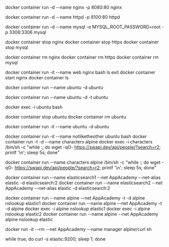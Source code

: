 docker container run -d --name nginx -p 8080:80 nginx

docker container run -d --name httpd -p 8100:80 httpd

docker container run -d --name mysql -e MYSQL_ROOT_PASSWORD=root -p 3306:3306 mysql

docker container stop nginx
docker container stop https
docker container stop mysql

docker container rm nginx
docker container rm https
docker container rm mysql

docker container run -it --name web nginx bash
ls
exit
docker container start nginx
docker container ls

docker container run --name ubuntu -d ubuntu

docker container run --name ubuntu -d -t ubuntu

docker exec -i ubuntu bash

docker container stop ubuntu
docker container rm ubuntu

docker container run -it --name ubuntu -d ubuntu

docker container run -it --name notliketheother ubuntu bash
docker container run -t -d --name characters alpine
docker exec -i characters /bin/sh -c "while :; do wget -qO- https://swapi.dev/api/people/?search=r2; printf '\n'; sleep 5s; done"

docker container run --name characters alpine /bin/sh -c "while :; do wget -qO- https://swapi.dev/api/people/?search=r2; printf '\n'; sleep 5s; done"

docker container run --name elasticsearch1 --net AppAcademy --net-alias elastic -d elasticsearch:2
docker container run --name elasticsearch2 --net AppAcademy --net-alias elastic -d elasticsearch:2

docker container run --name alpine --net AppAcademy -t -d alpine nslookup elastic1
docker container run --name alpine --net AppAcademy -t -d alpine
docker exec -i alpine nslookup elastic1
docker exec -i alpine nslookup elastic2
docker container run --name alpine --net AppAcademy alpine nslookup elastic

docker run -it --rm --net AppAcademy --name manager alpine/curl sh

while true; do curl -s elastic:9200; sleep 1; done
